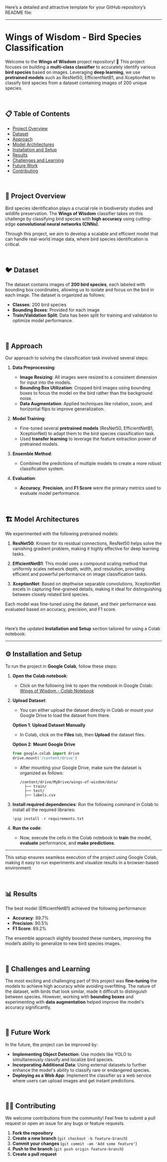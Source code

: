 Here’s a detailed and attractive template for your GitHub repository’s README file:

---

# **Wings of Wisdom - Bird Species Classification**

Welcome to the **Wings of Wisdom** project repository! 🦅 This project focuses on building a **multi-class classifier** to accurately identify various **bird species** based on images. Leveraging **deep learning**, we use **pretrained models** such as ResNet50, EfficientNetB1, and XceptionNet to classify bird species from a dataset containing images of 200 unique species.

<br>

## 📋 **Table of Contents**
- [Project Overview](#-project-overview)
- [Dataset](#-dataset)
- [Approach](#-approach)
- [Model Architectures](#-model-architectures)
- [Installation and Setup](#-installation-and-setup)
- [Results](#-results)
- [Challenges and Learning](#-challenges-and-learning)
- [Future Work](#-future-work)
- [Contributing](#-contributing)


<br>

## 🌟 **Project Overview**

Bird species identification plays a crucial role in biodiversity studies and wildlife preservation. The **Wings of Wisdom** classifier takes on this challenge by classifying bird species with **high accuracy** using cutting-edge **convolutional neural networks (CNNs)**. 

Through this project, we aim to develop a scalable and efficient model that can handle real-world image data, where bird species identification is critical.

<br>

## 🐦 **Dataset**

The dataset contains images of **200 bird species**, each labeled with bounding box coordinates, allowing us to isolate and focus on the bird in each image. The dataset is organized as follows:

- **Classes**: 200 bird species
- **Bounding Boxes**: Provided for each image
- **Train/Validation Split**: Data has been split for training and validation to optimize model performance.

<br>

## 🧠 **Approach**

Our approach to solving the classification task involved several steps:

1. **Data Preprocessing**:
   - **Image Resizing**: All images were resized to a consistent dimension for input into the models.
   - **Bounding Box Utilization**: Cropped bird images using bounding boxes to focus the model on the bird rather than the background noise.
   - **Data Augmentation**: Applied techniques like rotation, zoom, and horizontal flips to improve generalization.

2. **Model Training**:
   - Fine-tuned several **pretrained models** (ResNet50, EfficientNetB1, XceptionNet) to adapt them to the bird species classification task.
   - Used **transfer learning** to leverage the feature extraction power of pretrained models.

3. **Ensemble Method**:
   - Combined the predictions of multiple models to create a more robust classification system.

4. **Evaluation**:
   - **Accuracy**, **Precision**, and **F1 Score** were the primary metrics used to evaluate model performance.

<br>

## 🏗️ **Model Architectures**

We experimented with the following pretrained models:

1. **ResNet50**: Known for its residual connections, ResNet50 helps solve the vanishing gradient problem, making it highly effective for deep learning tasks.

2. **EfficientNetB1**: This model uses a compound scaling method that uniformly scales network depth, width, and resolution, providing efficient and powerful performance on image classification tasks.

3. **XceptionNet**: Based on depthwise separable convolutions, XceptionNet excels in capturing fine-grained details, making it ideal for distinguishing between closely related bird species.

Each model was fine-tuned using the dataset, and their performance was evaluated based on accuracy, precision, and F1 score.

<br>

Here’s the updated **Installation and Setup** section tailored for using a Colab notebook:

---

## ⚙️ **Installation and Setup**

To run the project in **Google Colab**, follow these steps:

1. **Open the Colab notebook**:
   - Click on the following link to open the notebook in Google Colab:
     [Wings of Wisdom - Colab Notebook]([https://colab.research.google.com/github/yourusername/wings-of-wisdom/Wings_of_Wisdom.ipynb](https://colab.research.google.com/drive/1oD6Hyy5OlFZts3gI-qNRI8htISD_kXHp?usp=drive_link))

2. **Upload Dataset**:
   - You can either upload the dataset directly in Colab or mount your Google Drive to load the dataset from there.
   
   **Option 1**: **Upload Dataset Manually**
   - In Colab, click on the **Files** tab, then **Upload** the dataset files.
   
   **Option 2**: **Mount Google Drive**
   ```python
   from google.colab import drive
   drive.mount('/content/drive')
   ```

   - After mounting your Google Drive, make sure the dataset is organized as follows:
     ```
     /content/drive/MyDrive/wings-of-wisdom/data/
       ├── train/
       ├── test/
       ├── labels.csv
     ```

3. **Install required dependencies**:
   Run the following command in Colab to install all the required libraries:
   ```python
   !pip install -r requirements.txt
   ```

4. **Run the code**:
   - Now, execute the cells in the Colab notebook to **train** the model, **evaluate** performance, and **make predictions**.

---

This setup ensures seamless execution of the project using Google Colab, making it easy to run experiments and visualize results in a browser-based environment.

<br>

## 📊 **Results**

The best model (EfficientNetB1) achieved the following performance:

- **Accuracy**: 89.7%
- **Precision**: 90.5%
- **F1 Score**: 89.2%

The ensemble approach slightly boosted these numbers, improving the model’s ability to generalize to new bird species images.

<br>

## 🤯 **Challenges and Learning**

The most exciting and challenging part of this project was **fine-tuning** the models to achieve high accuracy while avoiding overfitting. The nature of the dataset, with birds that look similar, made it difficult to distinguish between species. However, working with **bounding boxes** and experimenting with **data augmentation** helped improve the model's accuracy significantly.

<br>

## 🔭 **Future Work**

In the future, the project can be improved by:
- **Implementing Object Detection**: Use models like YOLO to simultaneously classify and localize bird species.
- **Incorporating Additional Data**: Using external datasets to further enhance the model's ability to classify rare or endangered species.
- **Deploying as a Web App**: Implement the classifier as a web service where users can upload images and get instant predictions.

<br>

## 👨‍💻 **Contributing**

We welcome contributions from the community! Feel free to submit a pull request or open an issue for any bugs or feature requests.

1. **Fork the repository**
2. **Create a new branch** (`git checkout -b feature-branch`)
3. **Commit your changes** (`git commit -am 'Add some feature'`)
4. **Push to the branch** (`git push origin feature-branch`)
5. **Create a pull request**

<br>


